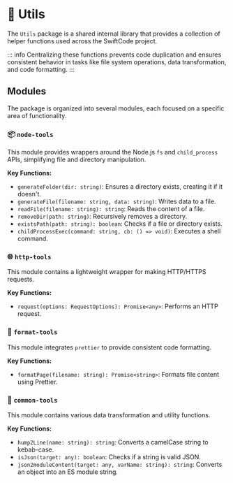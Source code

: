 # 🧩 Utils

The `Utils` package is a shared internal library that provides a collection of helper functions used across the SwiftCode project.

::: info
Centralizing these functions prevents code duplication and ensures consistent behavior in tasks like file system operations, data transformation, and code formatting.
:::

## Modules

The package is organized into several modules, each focused on a specific area of functionality.

### 📦 `node-tools`
This module provides wrappers around the Node.js `fs` and `child_process` APIs, simplifying file and directory manipulation.

**Key Functions:**
- `generateFolder(dir: string)`: Ensures a directory exists, creating it if it doesn't.
- `generateFile(filename: string, data: string)`: Writes data to a file.
- `readFile(filename: string): string`: Reads the content of a file.
- `removeDir(path: string)`: Recursively removes a directory.
- `existsPath(path: string): boolean`: Checks if a file or directory exists.
- `childProcessExec(command: string, cb: () => void)`: Executes a shell command.

### 🌐 `http-tools`
This module contains a lightweight wrapper for making HTTP/HTTPS requests.

**Key Functions:**
- `request(options: RequestOptions): Promise<any>`: Performs an HTTP request.

### 🎨 `format-tools`
This module integrates `prettier` to provide consistent code formatting.

**Key Functions:**
- `formatPage(filename: string): Promise<string>`: Formats file content using Prettier.

### 🔧 `common-tools`
This module contains various data transformation and utility functions.

**Key Functions:**
- `hump2Line(name: string): string`: Converts a camelCase string to kebab-case.
- `isJson(target: any): boolean`: Checks if a string is valid JSON.
- `json2moduleContent(target: any, varName: string): string`: Converts an object into an ES module string.
